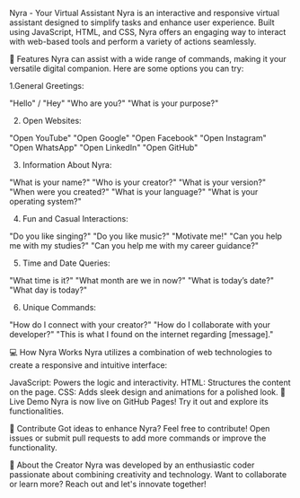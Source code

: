Nyra - Your Virtual Assistant
Nyra is an interactive and responsive virtual assistant designed to simplify tasks and enhance user experience. Built using JavaScript, HTML, and CSS, Nyra offers an engaging way to interact with web-based tools and perform a variety of actions seamlessly.

🌟 Features
Nyra can assist with a wide range of commands, making it your versatile digital companion. Here are some options you can try:

1.General Greetings:

  "Hello" / "Hey"
  "Who are you?"
  "What is your purpose?"

2. Open Websites:

  "Open YouTube"
  "Open Google"
  "Open Facebook"
  "Open Instagram"
  "Open WhatsApp"
  "Open LinkedIn"
  "Open GitHub"

3. Information About Nyra:

  "What is your name?"
  "Who is your creator?"
  "What is your version?"
  "When were you created?"
  "What is your language?"
  "What is your operating system?"

4. Fun and Casual Interactions:

  "Do you like singing?"
  "Do you like music?"
  "Motivate me!"
  "Can you help me with my studies?"
  "Can you help me with my career guidance?"

5. Time and Date Queries:

  "What time is it?"
  "What month are we in now?"
  "What is today’s date?"
  "What day is today?"

6. Unique Commands:

  "How do I connect with your creator?"
  "How do I collaborate with your developer?"
  "This is what I found on the internet regarding [message]."

💻 How Nyra Works
Nyra utilizes a combination of web technologies to create a responsive and intuitive interface:

JavaScript: Powers the logic and interactivity.
HTML: Structures the content on the page.
CSS: Adds sleek design and animations for a polished look.
🚀 Live Demo
Nyra is now live on GitHub Pages! Try it out and explore its functionalities.

🤝 Contribute
Got ideas to enhance Nyra? Feel free to contribute! Open issues or submit pull requests to add more commands or improve the functionality.

👤 About the Creator
Nyra was developed by an enthusiastic coder passionate about combining creativity and technology. Want to collaborate or learn more? Reach out and let's innovate together!
